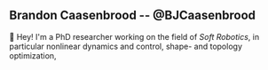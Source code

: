 ## Brandon Caasenbrood -- @BJCaasenbrood

👋 Hey! I'm a PhD researcher working on the field of *Soft Robotics*, in particular nonlinear dynamics and control, shape- and topology optimization, 
<!--
**BJCaasenbrood/BJCaasenbrood** is a ✨ _special_ ✨ repository because its `README.md` (this file) appears on your GitHub profile.

Here are some ideas to get you started:

- 🔭 I’m currently working on ...
- 🌱 I’m currently learning ...
- 👯 I’m looking to collaborate on ...
- 🤔 I’m looking for help with ...
- 💬 Ask me about ...
- 📫 How to reach me: ...
- 😄 Pronouns: ...
- ⚡ Fun fact: ...
-->
